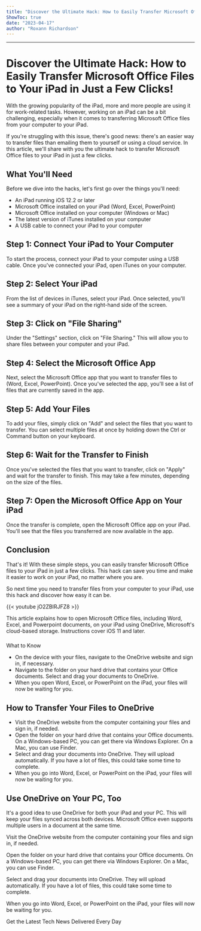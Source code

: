 ```yaml
---
title: "Discover the Ultimate Hack: How to Easily Transfer Microsoft Office Files to Your iPad in Just a Few Clicks!"
ShowToc: true 
date: "2023-04-17"
author: "Roxann Richardson"
---
```

*****
# Discover the Ultimate Hack: How to Easily Transfer Microsoft Office Files to Your iPad in Just a Few Clicks!

With the growing popularity of the iPad, more and more people are using it for work-related tasks. However, working on an iPad can be a bit challenging, especially when it comes to transferring Microsoft Office files from your computer to your iPad.

If you're struggling with this issue, there's good news: there's an easier way to transfer files than emailing them to yourself or using a cloud service. In this article, we'll share with you the ultimate hack to transfer Microsoft Office files to your iPad in just a few clicks.

## What You'll Need

Before we dive into the hacks, let's first go over the things you'll need:

- An iPad running iOS 12.2 or later
- Microsoft Office installed on your iPad (Word, Excel, PowerPoint)
- Microsoft Office installed on your computer (Windows or Mac)
- The latest version of iTunes installed on your computer
- A USB cable to connect your iPad to your computer

## Step 1: Connect Your iPad to Your Computer

To start the process, connect your iPad to your computer using a USB cable. Once you've connected your iPad, open iTunes on your computer.

## Step 2: Select Your iPad

From the list of devices in iTunes, select your iPad. Once selected, you'll see a summary of your iPad on the right-hand side of the screen.

## Step 3: Click on "File Sharing"

Under the "Settings" section, click on "File Sharing." This will allow you to share files between your computer and your iPad.

## Step 4: Select the Microsoft Office App

Next, select the Microsoft Office app that you want to transfer files to (Word, Excel, PowerPoint). Once you've selected the app, you'll see a list of files that are currently saved in the app.

## Step 5: Add Your Files

To add your files, simply click on "Add" and select the files that you want to transfer. You can select multiple files at once by holding down the Ctrl or Command button on your keyboard.

## Step 6: Wait for the Transfer to Finish

Once you've selected the files that you want to transfer, click on "Apply" and wait for the transfer to finish. This may take a few minutes, depending on the size of the files.

## Step 7: Open the Microsoft Office App on Your iPad

Once the transfer is complete, open the Microsoft Office app on your iPad. You'll see that the files you transferred are now available in the app.

## Conclusion

That's it! With these simple steps, you can easily transfer Microsoft Office files to your iPad in just a few clicks. This hack can save you time and make it easier to work on your iPad, no matter where you are.

So next time you need to transfer files from your computer to your iPad, use this hack and discover how easy it can be.

{{< youtube jO2ZBlRJFZ8 >}} 




This article explains how to open Microsoft Office files, including Word, Excel, and Powerpoint documents, on your iPad using OneDrive, Microsoft's cloud-based storage. Instructions cover iOS 11 and later.

 
### 
What to Know
 
- On the device with your files, navigate to the OneDrive website and sign in, if necessary.
 - Navigate to the folder on your hard drive that contains your Office documents. Select and drag your documents to OneDrive.
 - When you open Word, Excel, or PowerPoint on the iPad, your files will now be waiting for you.

 
##   How to Transfer Your Files to OneDrive  
 
- Visit the OneDrive website from the computer containing your files and sign in, if needed.
 - Open the folder on your hard drive that contains your Office documents. On a Windows-based PC, you can get there via Windows Explorer. On a Mac, you can use Finder.
 - Select and drag your documents into OneDrive. They will upload automatically. If you have a lot of files, this could take some time to complete.
 - When you go into Word, Excel, or PowerPoint on the iPad, your files will now be waiting for you.

 
##   Use OneDrive on Your PC, Too  
 

It's a good idea to use OneDrive for both your iPad and your PC. This will keep your files synced across both devices. Microsoft Office even supports multiple users in a document at the same time.

 

Visit the OneDrive website from the computer containing your files and sign in, if needed.

 

Open the folder on your hard drive that contains your Office documents. On a Windows-based PC, you can get there via Windows Explorer. On a Mac, you can use Finder.

 

Select and drag your documents into OneDrive. They will upload automatically. If you have a lot of files, this could take some time to complete.

 

When you go into Word, Excel, or PowerPoint on the iPad, your files will now be waiting for you.

 

Get the Latest Tech News Delivered Every Day




